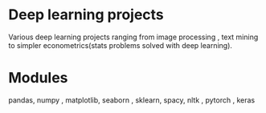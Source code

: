 # Deep learning projects

Various deep learning projects ranging from image processing , text mining to simpler econometrics(stats problems solved with deep learning). 

# Modules

pandas, numpy , matplotlib, seaborn , sklearn, spacy, nltk , pytorch , keras
